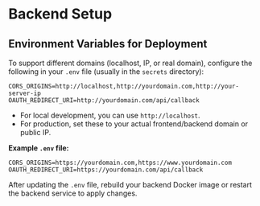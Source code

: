 # Backend Setup

## Environment Variables for Deployment

To support different domains (localhost, IP, or real domain), configure the following in your `.env` file (usually in the `secrets` directory):

```
CORS_ORIGINS=http://localhost,http://yourdomain.com,http://your-server-ip
OAUTH_REDIRECT_URI=http://yourdomain.com/api/callback
```

- For local development, you can use `http://localhost`.
- For production, set these to your actual frontend/backend domain or public IP.

**Example `.env` file:**
```
CORS_ORIGINS=https://yourdomain.com,https://www.yourdomain.com
OAUTH_REDIRECT_URI=https://yourdomain.com/api/callback
```

After updating the `.env` file, rebuild your backend Docker image or restart the backend service to apply changes. 